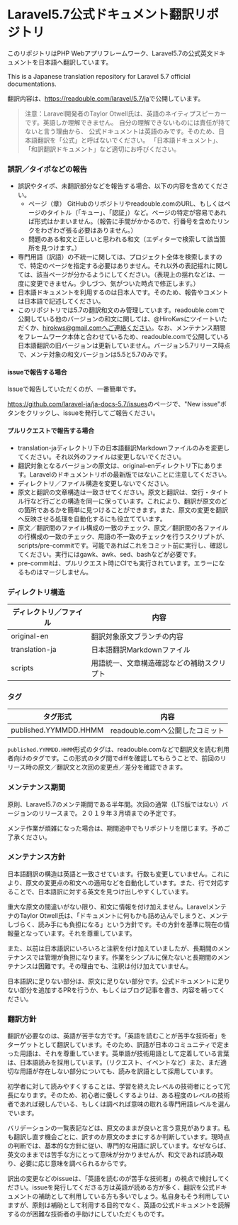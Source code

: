 # Laravel5.7公式ドキュメント翻訳リポジトリ

このリポジトリはPHP Webアプリフレームワーク、Laravel5.7の公式英文ドキュメントを日本語へ翻訳しています。

This is a Japanese translation repository for Laravel 5.7 official documentations.

翻訳内容は、<https://readouble.com/laravel/5.7/ja>で公開しています。

> 注意：Laravel開発者のTaylor Otwell氏は、英語のネイティプスピーカーです。英語しか理解できません。
> 自分の理解できないものには責任が持てないと言う理由から、
> 公式ドキュメントは英語のみです。そのため、日本語翻訳を「公式」と呼ばないでください。
> 「日本語ドキュメント」、「和訳翻訳ドキュメント」など適切にお呼びください。

### 誤訳／タイポなどの報告

* 誤訳やタイポ、未翻訳部分などを報告する場合、以下の内容を含めてください。
    * ページ（章） GitHubのリポジトリやreadouble.comのURL、もしくはページのタイトル（「キュー」、「認証」）など。ページの特定が容易であれば形式はかまいません。（報告に手間がかかるので、行番号を含めたリンクをわざわざ張る必要はありません。）
    * 問題のある和文と正しいと思われる和文（エディターで検索して該当箇所を見つけます。）
* 専門用語（訳語）の不統一に関しては、プロジェクト全体を検索しますので、特定のページを指定する必要はありません。それ以外の表記揺れに関しては、該当ページが分かるようにしてください。（表現上の揺れなどは、一度に変更できません。少しづつ、気がついた時点で修正します。）
* 日本語ドキュメントを利用するのは日本人です。そのため、報告やコメントは日本語で記述してください。
* このリポジトリでは5.7の翻訳和文のみ管理しています。readouble.comで公開している他のバージョンの和文に関しては、@HiroKwsにツイートいただくか、hirokws@gmail.comへご連絡ください。なお、メンテナンス期間をフレームワーク本体と合わせているため、readouble.comで公開している日本語翻訳の旧バージョンは更新していません。バージョン5.7リリース時点で、メンテ対象の和文バージョンは5.5と5.7のみです。

#### issueで報告する場合

Issueで報告していただくのが、一番簡単です。

<https://github.com/laravel-ja/ja-docs-5.7/issues>のページで、"New issue"ボタンをクリックし、issueを発行してご報告ください。

#### プルリクエストで報告する場合

* translation-jaディレクトリ下の日本語翻訳Markdownファイルのみを変更してください。それ以外のファイルは変更しないでください。
* 翻訳対象となるバージョンの原文は、original-enディレクトリ下にあります。Laravelのドキュメントリポの最新版ではないことに注意してください。
* ディレクトリ／ファイル構造を変更しないでください。
* 原文と翻訳の文章構造は一致させてください。原文と翻訳は、空行・タイトル行など行ごとの構造を同一に保っています。これにより、翻訳が原文のどの箇所であるかを簡単に見つけることができます。また、原文の変更を翻訳へ反映させる処理を自動化するにも役立てています。
* 原文／翻訳間のファイル構成の一致のチェック、原文／翻訳間の各ファイルの行構成の一致のチェック、用語の不一致のチェックを行うスクリプトが、scripts/pre-commitです。可能であればこれをコミット前に実行し、確認してください。実行にはgawk、awk、sed、bashなどが必要です。
* pre-commitは、プルリクエスト時にCIでも実行されています。エラーになるものはマージしません。

### ディレクトリ構造

| ディレクトリ／ファイル  | 内容                               |
| ----------------------- | ---------------------------------- |
| original-en    | 翻訳対象原文ブランチの内容                  |
| translation-ja | 日本語翻訳Markdownファイル                  |
| scripts        | 用語統一、文章構造確認などの補助スクリプト   |


### タグ

| タグ形式               | 内容                                                       |
| ---------------------- | -----------------------------------------------------------|
| published.YYMMDD.HHMM  | readouble.comへ公開したコミット                            |

`published.YYMMDD.HHMM`形式のタグは、readouble.comなどで翻訳文を読む利用者向けのタグです。この形式のタグ間でdiffを確認してもらうことで、前回のリリース時の原文／翻訳文と次回の変更点／差分を確認できます。

### メンテナンス期間

原則、Laravel5.7のメンテ期間である半年間。次回の通常（LTS版ではない）バージョンのリリースまで。２０１９年３月頃までの予定です。

メンテ作業が煩雑になった場合は、期間途中でもリポジトリを閉じます。予めご了承ください。

### メンテナンス方針

日本語翻訳の構造は英語と一致させています。行数も変更していません。これにより、原文の変更点の和文への適用などを自動化しています。また、行で対応することで、日本語訳に対する英文を見つけ出しやすくしています。

重大な原文の間違いがない限り、和文に情報を付け加えません。LaravelメンテナのTaylor Otwell氏は、「ドキュメントに何もかも詰め込んでしまうと、メンテしづらく、読み手にも負担になる」という方針です。その方針を基準に現在の情報量となっています。それを尊重しています。

また、以前は日本語訳にいろいろと注釈を付け加えていましたが、長期間のメンテナンスでは管理が負担になります。作業をシンプルに保たないと長期間のメンテナンスは困難です。その理由でも、注釈は付け加えていません。

日本語訳に足りない部分は、原文に足りない部分です。公式ドキュメントに足りない部分を追加するPRを行うか、もしくはブログ記事を書き、内容を補ってください。

### 翻訳方針

翻訳が必要なのは、英語が苦手な方です。「英語を読むことが苦手な技術者」をターゲットとして翻訳しています。そのため、訳語が日本のコミュニティで定まった用語は、それを尊重しています。英単語が技術用語として定着している言葉は、日本語読みを採用しています。（リクエスト、イベントなど）また、まだ適切な用語が存在しない部分についても、読みを訳語として採用しています。

初学者に対して読みやすくすることは、学習を終えたレベルの技術者にとって冗長になります。そのため、初心者に優しくするよりは、ある程度のレベルの技術者であれば親しんでいる、もしくは調べれば意味の取れる専門用語レベルを選んでいます。

バリデーションの一覧表記などは、原文のままが良いと言う意見があります。私も翻訳し直す機会ごとに、訳すのか原文のままにするか判断しています。現時点の判断では、基本的な方針に従い、専門的な用語に訳しています。なぜならば、英文のままでは苦手な方にとって意味が分かりませんが、和文であれば読み取り、必要に応じ意味を調べられるからです。

訳出の変更などのissueは、「英語を読むのが苦手な技術者」の視点で検討してください。issueを発行してくださる方は英語が読める方が多く、翻訳を公式ドキュメントの補助として利用している方も多いでしょう。私自身もそう利用していますが、原則は補助として利用する目的でなく、英語の公式ドキュメントを読解するのが困難な技術者の手助けにしていただくものです。

